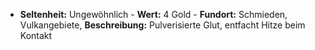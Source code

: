  - **Seltenheit:** Ungewöhnlich - **Wert:** 4 Gold - **Fundort:** Schmieden, Vulkangebiete, **Beschreibung:** Pulverisierte Glut, entfacht Hitze beim Kontakt